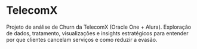 # TelecomX
Projeto de análise de Churn da TelecomX (Oracle One + Alura). Exploração de dados, tratamento, visualizações e insights estratégicos para entender por que clientes cancelam serviços e como reduzir a evasão. 
